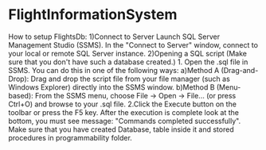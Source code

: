 # FlightInformationSystem
How to setup FlightsDb:
1)Connect to Server
    Launch SQL Server Management Studio (SSMS).
    In the "Connect to Server" window, connect to your local or remote SQL Server instance.
2)Opening a SQL script (Make sure that you don't have such a database created.)
    1. Open the .sql file in SSMS. You can do this in one of the following ways:
        a)Method A (Drag-and-Drop): Drag and drop the script file from your file manager (such as Windows Explorer) directly into the SSMS window.
        b)Method B (Menu-based): From the SSMS menu, choose File -> Open -> File... (or press Ctrl+O) and browse to your .sql file.
    2.Click the Execute button on the toolbar or press the F5 key.
After the execution is complete look at the bottom, you must see message:
"Commands completed successfully". Make sure that you have created Database, table inside it and stored procedures in programmability folder.
